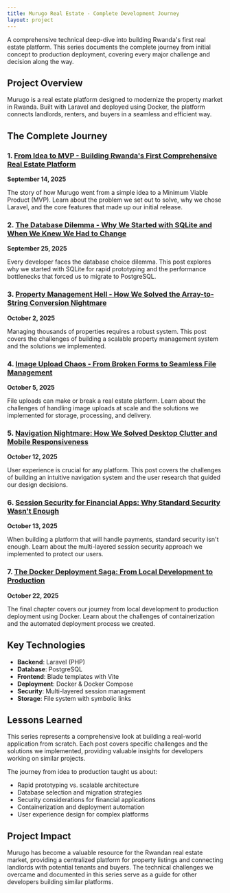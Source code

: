 ```yaml
---
title: Murugo Real Estate - Complete Development Journey
layout: project
---
```



A comprehensive technical deep-dive into building Rwanda's first real estate platform. This series documents the complete journey from initial concept to production deployment, covering every major challenge and decision along the way.

## Project Overview

Murugo is a real estate platform designed to modernize the property market in Rwanda. Built with Laravel and deployed using Docker, the platform connects landlords, renters, and buyers in a seamless and efficient way.

## The Complete Journey

### 1. [From Idea to MVP - Building Rwanda's First Comprehensive Real Estate Platform](/posts/2025-09-14-from-idea-to-mvp/)
**September 14, 2025**

The story of how Murugo went from a simple idea to a Minimum Viable Product (MVP). Learn about the problem we set out to solve, why we chose Laravel, and the core features that made up our initial release.

### 2. [The Database Dilemma - Why We Started with SQLite and When We Knew We Had to Change](/posts/2025-09-25-the-database-dilemma/)
**September 25, 2025**

Every developer faces the database choice dilemma. This post explores why we started with SQLite for rapid prototyping and the performance bottlenecks that forced us to migrate to PostgreSQL.

### 3. [Property Management Hell - How We Solved the Array-to-String Conversion Nightmare](/posts/2025-10-02-property-management-hell/)
**October 2, 2025**

Managing thousands of properties requires a robust system. This post covers the challenges of building a scalable property management system and the solutions we implemented.

### 4. [Image Upload Chaos - From Broken Forms to Seamless File Management](/posts/2025-10-05-image-upload-chaos/)
**October 5, 2025**

File uploads can make or break a real estate platform. Learn about the challenges of handling image uploads at scale and the solutions we implemented for storage, processing, and delivery.

### 5. [Navigation Nightmare: How We Solved Desktop Clutter and Mobile Responsiveness](/posts/2025-10-12-navigation-nightmare/)
**October 12, 2025**

User experience is crucial for any platform. This post covers the challenges of building an intuitive navigation system and the user research that guided our design decisions.

### 6. [Session Security for Financial Apps: Why Standard Security Wasn't Enough](/posts/2025-10-13-session-security/)
**October 13, 2025**

When building a platform that will handle payments, standard security isn't enough. Learn about the multi-layered session security approach we implemented to protect our users.

### 7. [The Docker Deployment Saga: From Local Development to Production](/posts/2025-10-22-docker-deployment-saga/)
**October 22, 2025**

The final chapter covers our journey from local development to production deployment using Docker. Learn about the challenges of containerization and the automated deployment process we created.

## Key Technologies

- **Backend**: Laravel (PHP)
- **Database**: PostgreSQL
- **Frontend**: Blade templates with Vite
- **Deployment**: Docker & Docker Compose
- **Security**: Multi-layered session management
- **Storage**: File system with symbolic links

## Lessons Learned

This series represents a comprehensive look at building a real-world application from scratch. Each post covers specific challenges and the solutions we implemented, providing valuable insights for developers working on similar projects.

The journey from idea to production taught us about:
- Rapid prototyping vs. scalable architecture
- Database selection and migration strategies
- Security considerations for financial applications
- Containerization and deployment automation
- User experience design for complex platforms

## Project Impact

Murugo has become a valuable resource for the Rwandan real estate market, providing a centralized platform for property listings and connecting landlords with potential tenants and buyers. The technical challenges we overcame and documented in this series serve as a guide for other developers building similar platforms.

